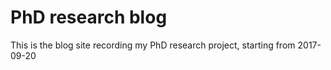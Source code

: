 # PhD research blog

This is the blog site recording my PhD research project, starting from 2017-09-20
